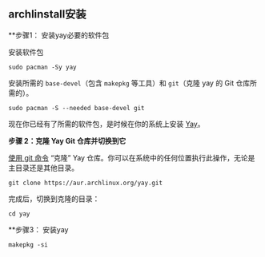 ## archlinstall安装

**步骤1： 安装yay必要的软件包

安装软件包
```
sudo pacman -Sy yay
```

安装所需的 `base-devel`（包含 `makepkg` 等工具）和 `git`（克隆 yay 的 Git 仓库所需的）。

```
sudo pacman -S --needed base-devel git
```

现在你已经有了所需的软件包，是时候在你的系统上安装 [Yay](https://link.zhihu.com/?target=https%3A//github.com/Jguer/yay)。

**步骤 2：克隆 Yay Git 仓库并切换到它**

[使用 git 命令](https://link.zhihu.com/?target=https%3A//itsfoss.com/basic-git-commands-cheat-sheet/) “克隆” Yay 仓库。你可以在系统中的任何位置执行此操作，无论是主目录还是其他目录。

```
git clone https://aur.archlinux.org/yay.git
```

完成后，切换到克隆的目录：

```
cd yay
```

**步骤3： 安装yay

```
makepkg -si
```
